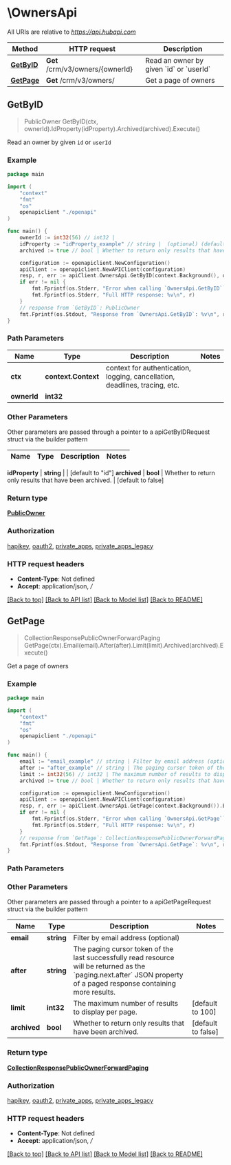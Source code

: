 # \OwnersApi

All URIs are relative to *https://api.hubapi.com*

Method | HTTP request | Description
------------- | ------------- | -------------
[**GetByID**](OwnersApi.md#GetByID) | **Get** /crm/v3/owners/{ownerId} | Read an owner by given &#x60;id&#x60; or &#x60;userId&#x60;
[**GetPage**](OwnersApi.md#GetPage) | **Get** /crm/v3/owners/ | Get a page of owners



## GetByID

> PublicOwner GetByID(ctx, ownerId).IdProperty(idProperty).Archived(archived).Execute()

Read an owner by given `id` or `userId`

### Example

```go
package main

import (
    "context"
    "fmt"
    "os"
    openapiclient "./openapi"
)

func main() {
    ownerId := int32(56) // int32 | 
    idProperty := "idProperty_example" // string |  (optional) (default to "id")
    archived := true // bool | Whether to return only results that have been archived. (optional) (default to false)

    configuration := openapiclient.NewConfiguration()
    apiClient := openapiclient.NewAPIClient(configuration)
    resp, r, err := apiClient.OwnersApi.GetByID(context.Background(), ownerId).IdProperty(idProperty).Archived(archived).Execute()
    if err != nil {
        fmt.Fprintf(os.Stderr, "Error when calling `OwnersApi.GetByID``: %v\n", err)
        fmt.Fprintf(os.Stderr, "Full HTTP response: %v\n", r)
    }
    // response from `GetByID`: PublicOwner
    fmt.Fprintf(os.Stdout, "Response from `OwnersApi.GetByID`: %v\n", resp)
}
```

### Path Parameters


Name | Type | Description  | Notes
------------- | ------------- | ------------- | -------------
**ctx** | **context.Context** | context for authentication, logging, cancellation, deadlines, tracing, etc.
**ownerId** | **int32** |  | 

### Other Parameters

Other parameters are passed through a pointer to a apiGetByIDRequest struct via the builder pattern


Name | Type | Description  | Notes
------------- | ------------- | ------------- | -------------

 **idProperty** | **string** |  | [default to &quot;id&quot;]
 **archived** | **bool** | Whether to return only results that have been archived. | [default to false]

### Return type

[**PublicOwner**](PublicOwner.md)

### Authorization

[hapikey](../README.md#hapikey), [oauth2](../README.md#oauth2), [private_apps](../README.md#private_apps), [private_apps_legacy](../README.md#private_apps_legacy)

### HTTP request headers

- **Content-Type**: Not defined
- **Accept**: application/json, */*

[[Back to top]](#) [[Back to API list]](../README.md#documentation-for-api-endpoints)
[[Back to Model list]](../README.md#documentation-for-models)
[[Back to README]](../README.md)


## GetPage

> CollectionResponsePublicOwnerForwardPaging GetPage(ctx).Email(email).After(after).Limit(limit).Archived(archived).Execute()

Get a page of owners

### Example

```go
package main

import (
    "context"
    "fmt"
    "os"
    openapiclient "./openapi"
)

func main() {
    email := "email_example" // string | Filter by email address (optional) (optional)
    after := "after_example" // string | The paging cursor token of the last successfully read resource will be returned as the `paging.next.after` JSON property of a paged response containing more results. (optional)
    limit := int32(56) // int32 | The maximum number of results to display per page. (optional) (default to 100)
    archived := true // bool | Whether to return only results that have been archived. (optional) (default to false)

    configuration := openapiclient.NewConfiguration()
    apiClient := openapiclient.NewAPIClient(configuration)
    resp, r, err := apiClient.OwnersApi.GetPage(context.Background()).Email(email).After(after).Limit(limit).Archived(archived).Execute()
    if err != nil {
        fmt.Fprintf(os.Stderr, "Error when calling `OwnersApi.GetPage``: %v\n", err)
        fmt.Fprintf(os.Stderr, "Full HTTP response: %v\n", r)
    }
    // response from `GetPage`: CollectionResponsePublicOwnerForwardPaging
    fmt.Fprintf(os.Stdout, "Response from `OwnersApi.GetPage`: %v\n", resp)
}
```

### Path Parameters



### Other Parameters

Other parameters are passed through a pointer to a apiGetPageRequest struct via the builder pattern


Name | Type | Description  | Notes
------------- | ------------- | ------------- | -------------
 **email** | **string** | Filter by email address (optional) | 
 **after** | **string** | The paging cursor token of the last successfully read resource will be returned as the &#x60;paging.next.after&#x60; JSON property of a paged response containing more results. | 
 **limit** | **int32** | The maximum number of results to display per page. | [default to 100]
 **archived** | **bool** | Whether to return only results that have been archived. | [default to false]

### Return type

[**CollectionResponsePublicOwnerForwardPaging**](CollectionResponsePublicOwnerForwardPaging.md)

### Authorization

[hapikey](../README.md#hapikey), [oauth2](../README.md#oauth2), [private_apps](../README.md#private_apps), [private_apps_legacy](../README.md#private_apps_legacy)

### HTTP request headers

- **Content-Type**: Not defined
- **Accept**: application/json, */*

[[Back to top]](#) [[Back to API list]](../README.md#documentation-for-api-endpoints)
[[Back to Model list]](../README.md#documentation-for-models)
[[Back to README]](../README.md)


